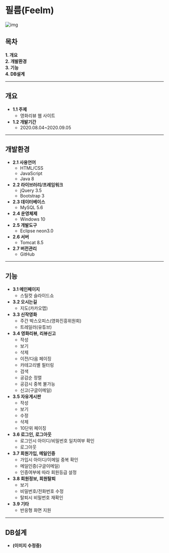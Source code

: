 # 필름(Feelm)

![img](https://user-images.githubusercontent.com/68595933/112328623-dd270780-8cf9-11eb-9a97-b486ecd6bcf3.PNG)

## 목차
__1. 개요__  
__2. 개발환경__  
__3. 기능__  
__4. DB설계__  

---

## 개요
+ __1.1 주제__  
  - 영화리뷰 웹 사이트
+ __1.2 개발기간__  
  - 2020.08.04~2020.09.05

---

## 개발환경
+ __2.1 사용언어__
  - HTML/CSS
  - JavaScript
  - Java 8
+ __2.2 라이브러리/프레임워크__
  - jQuery 3.5
  - Bootstrap 3
+ __2.3 데이터베이스__
  - MySQL 5.6  
+ __2.4 운영체제__
  - Windows 10
+ __2.5 개발도구__
  - Eclipse neon3.0
+ __2.6 서버__
  - Tomcat 8.5
+ __2.7 버전관리__
  - GitHub

---

## 기능
+ __3.1 메인페이지__  
  - 스틸컷 슬라이드쇼
+ __3.2 오시는길__  
  - 지도(카카오맵)
+ __3.3 신작영화__  
  - 주간 박스오피스(영화진흥위원회)
  - 트레일러(유튜브)
+ __3.4 영화리뷰, 리뷰신고__  
  - 작성
  - 보기
  - 삭제
  - 이전/다음 페이징
  - 카테고리별 필터링
  - 검색
  - 공감순 정렬
  - 공감시 중복 불가능
  - 신고(구글이메일)
+ __3.5 자유게시판__  
  - 작성
  - 보기
  - 수정
  - 삭제
  - 10단위 페이징
+ __3.6 로그인, 로그아웃__  
  - 로그인시 아이디/비밀번호 일치여부 확인
  - 로그아웃
+ __3.7 회원가입, 메일인증__  
  - 가입시 아이디/이메일 중복 확인
  - 메일인증(구글이메일)
  - 인증여부에 따라 회원등급 설정
+ __3.8 회원정보, 회원탈퇴__  
  - 보기
  - 비밀번호/전화번호 수정
  - 탈퇴시 비밀번호 재확인
+ __3.9 기타__
  - 반응형 화면 지원

---

## DB설계
+ __(이미지 수정중)__
